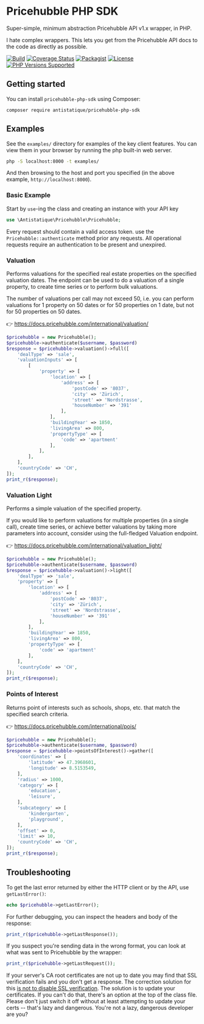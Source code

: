 Pricehubble PHP SDK
=============

Super-simple, minimum abstraction Pricehubble API v1.x wrapper, in PHP.

I hate complex wrappers. This lets you get from the Pricehubble API docs to the code as directly as possible.

[![Build](https://github.com/antistatique/pricehubble-php-sdk/actions/workflows/cs-tests.yml/badge.svg)](https://github.com/antistatique/pricehubble-php-sdk/actions/workflows/cs-tests.yml)
[![Coverage Status](https://coveralls.io/repos/github/antistatique/pricehubble-php-sdk/badge.svg)](https://coveralls.io/github/antistatique/pricehubble-php-sdk)
[![Packagist](https://img.shields.io/packagist/dt/antistatique/pricehubble-php-sdk.svg?maxAge=2592000)](https://packagist.org/packages/antistatique/pricehubble-php-sdk)
[![License](https://poser.pugx.org/antistatique/pricehubble-php-sdk/license)](https://packagist.org/packages/antistatique/pricehubble-php-sdk)
[![PHP Versions Supported](https://img.shields.io/badge/php-%3E%3D%208.0-8892BF.svg)](https://packagist.org/packages/antistatique/pricehubble-php-sdk)

Getting started
------------

You can install `pricehubble-php-sdk` using Composer:

```
composer require antistatique/pricehubble-php-sdk
```

Examples
--------

See the `examples/` directory for examples of the key client features. You can view them in your browser by running the php built-in web server.

```bash
php -S localhost:8000 -t examples/
```

And then browsing to the host and port you specified (in the above example, `http://localhost:8000`).

### Basic Example

Start by `use`-ing the class and creating an instance with your API key

```php
use \Antistatique\Pricehubble\Pricehubble;
```

Every request should contain a valid access token. use the `Pricehubble::authenticate` method prior any requests.
All operational requests require an authentication to be present and unexpired.

### Valuation

Performs valuations for the specified real estate properties on the specified valuation dates. The endpoint can be used to do a valuation of a single property, to create time series or to perform bulk valuations.

The number of valuations per call may not exceed 50, i.e. you can perform valuations for 1 property on 50 dates or for 50 properties on 1 date, but not for 50 properties on 50 dates.

👉 https://docs.pricehubble.com/international/valuation/

```php
$pricehubble = new Pricehubble();
$pricehubble->authenticate($username, $password)
$response = $pricehubble->valuation()->full([
    'dealType' => 'sale',
    'valuationInputs' => [
        [
            'property' => [
                'location' => [
                    'address' => [
                        'postCode' => '8037',
                        'city' => 'Zürich',
                        'street' => 'Nordstrasse',
                        'houseNumber' => '391'
                    ],
                ],
                'buildingYear' => 1850,
                'livingArea' => 800,
                'propertyType' => [
                    'code' => 'apartment'
                ],
            ],
        ],
    ],
    'countryCode' => 'CH',
]);
print_r($response);
```

### Valuation Light

Performs a simple valuation of the specified property.

If you would like to perform valuations for multiple properties (in a single call), create time series, or achieve better valuations by taking more parameters into account, consider using the full-fledged Valuation endpoint.

👉 https://docs.pricehubble.com/international/valuation_light/

```php
$pricehubble = new Pricehubble();
$pricehubble->authenticate($username, $password)
$response = $pricehubble->valuation()->light([
    'dealType' => 'sale',
    'property' => [
        'location' => [
            'address' => [
                'postCode' => '8037',
                'city' => 'Zürich',
                'street' => 'Nordstrasse',
                'houseNumber' => '391'
            ],
        ],
        'buildingYear' => 1850,
        'livingArea' => 800,
        'propertyType' => [
            'code' => 'apartment'
        ],
    ],
    'countryCode' => 'CH',
]);
print_r($response);
```

### Points of Interest

Returns point of interests such as schools, shops, etc. that match the specified search criteria.

👉 https://docs.pricehubble.com/international/pois/

```php
$pricehubble = new Pricehubble();
$pricehubble->authenticate($username, $password)
$response = $pricehubble->pointsOfInterest()->gather([
    'coordinates' => [
        'latitude' => 47.3968601,
        'longitude' => 8.5153549,
    ],
    'radius' => 1000,
    'category' => [
        'education',
        'leisure',
    ],
    'subcategory' => [
        'kindergarten',
        'playground',
    ],
    'offset' => 0,
    'limit' => 10,
    'countryCode' => 'CH',
]);
print_r($response);
```

Troubleshooting
---------------

To get the last error returned by either the HTTP client or by the API, use `getLastError()`:

```php
echo $pricehubble->getLastError();
```

For further debugging, you can inspect the headers and body of the response:

```php
print_r($pricehubble->getLastResponse());
```

If you suspect you're sending data in the wrong format, you can look at what was sent to Pricehubble by the wrapper:

```php
print_r($pricehubble->getLastRequest());
```

If your server's CA root certificates are not up to date you may find that SSL verification fails and you don't get a response. The correction solution for this [is not to disable SSL verification](http://snippets.webaware.com.au/howto/stop-turning-off-curlopt_ssl_verifypeer-and-fix-your-php-config/). The solution is to update your certificates. If you can't do that, there's an option at the top of the class file. Please don't just switch it off without at least attempting to update your certs -- that's lazy and dangerous. You're not a lazy, dangerous developer are you?
